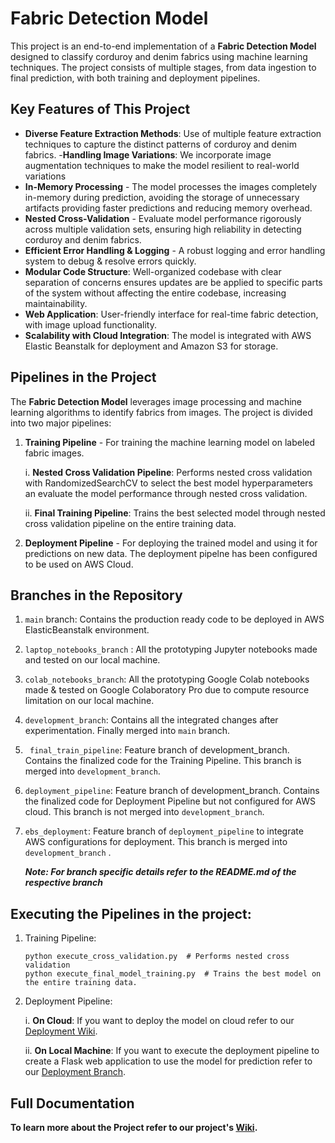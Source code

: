 # Fabric Detection Model

This project is an end-to-end implementation of a **Fabric Detection Model** designed to classify corduroy and denim fabrics using machine learning techniques. The project consists of multiple stages, from data ingestion to final prediction, with both training and deployment pipelines.


## Key Features of This Project

- **Diverse Feature Extraction Methods**: Use of multiple feature extraction techniques to capture the distinct patterns of corduroy and denim fabrics.
-**Handling Image Variations**: We incorporate image augmentation techniques to make the model resilient to real-world variations
- **In-Memory Processing** - The model processes the images completely in-memory during prediction, avoiding the storage of unnecessary artifacts providing faster predictions and reducing memory overhead.
- **Nested Cross-Validation** - Evaluate model performance rigorously across multiple validation sets, ensuring high reliability in detecting corduroy and denim fabrics.
- **Efficient Error Handling & Logging** - A robust logging and error handling system to debug & resolve errors quickly.
- **Modular Code Structure**: Well-organized codebase with clear separation of concerns ensures updates are be applied to specific parts of the system without affecting the entire codebase, increasing maintainability.
- **Web Application**: User-friendly interface for real-time fabric detection, with image upload functionality.
- **Scalability with Cloud Integration**: The model is integrated with AWS Elastic Beanstalk for deployment and Amazon S3 for storage.


## Pipelines in the Project

The **Fabric Detection Model** leverages image processing and machine learning algorithms to identify fabrics from images. The project is divided into two major pipelines:

1. **Training Pipeline** - For training the machine learning model on labeled fabric images.

     i. **Nested Cross Validation Pipeline**: Performs nested cross validation with RandomizedSearchCV to select the best model hyperparameters an evaluate the model performance through nested cross validation.

   ii. **Final Training Pipeline**: Trains the best selected model through nested cross validation pipeline on the entire training data.
   
3. **Deployment Pipeline** - For deploying the trained model and using it for predictions on new data. The deployment pipelne has been configured to be used on AWS Cloud.


## Branches in the Repository

1. `main` branch: Contains the production ready code to be deployed in AWS ElasticBeanstalk environment.
2. `laptop_notebooks_branch` : All the prototyping Jupyter notebooks made and tested on our local machine.
3. `colab_notebooks_branch`: All the prototyping Google Colab notebooks made & tested on Google Colaboratory Pro due to compute resource limitation on our local machine.
4. `development_branch`: Contains all the integrated changes after experimentation. Finally merged into `main` branch.
5. ` final_train_pipeline`: Feature branch of development_branch. Contains the finalized code for the Training Pipeline. This branch is merged into `development_branch`.
6. `deployment_pipeline`: Feature branch of development_branch. Contains the finalized code for Deployment Pipeline but not configured for AWS cloud. This branch is not merged into `development_branch`.
7. `ebs_deployment`: Feature branch of `deployment_pipeline` to integrate AWS configurations for deployment.
   This branch is merged into `development_branch` .

   **_Note: For branch specific details refer to the README.md of the respective branch_**

## Executing the Pipelines in the project:

1. Training Pipeline:

   ```
   python execute_cross_validation.py  # Performs nested cross validation
   python execute_final_model_training.py  # Trains the best model on the entire training data.
   ```

2. Deployment Pipeline:

   i. **On Cloud**: If you want to deploy the model on cloud refer to our [Deployment Wiki](https://github.com/Parthsarthi-lab/Fabric_Detection/wiki/Deployment).

   ii. **On Local Machine**: If you want to execute the deployment pipeline to create a Flask web application to use the model for prediction refer to our [Deployment Branch](https://github.com/Parthsarthi-lab/Fabric_Detection/tree/deployment_pipeline). 

## Full Documentation

**To learn more about the Project refer to our project's [Wiki](https://github.com/Parthsarthi-lab/Fabric_Detection/wiki).**



